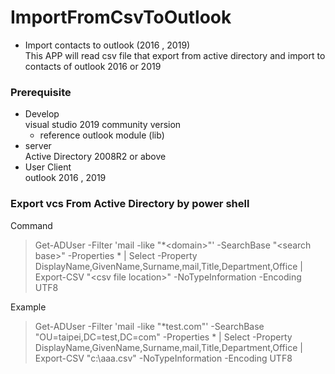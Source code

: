 # ImportFromCsvToOutlook    
* Import contacts to outlook (2016 , 2019)     
  This APP will read csv file that export from active directory and import to contacts of outlook 2016 or 2019     

### Prerequisite    
* Develop    
  visual studio 2019 community version    
  - reference outlook module (lib)    
* server     
  Active Directory 2008R2 or above
* User Client    
  outlook 2016 , 2019

### Export vcs From Active Directory by power shell
Command    
>Get-ADUser -Filter 'mail -like "*\<domain\>"' -SearchBase "\<search base\>"  -Properties * | Select -Property   DisplayName,GivenName,Surname,mail,Title,Department,Office | Export-CSV "\<csv file location\>" -NoTypeInformation -Encoding UTF8    

Example    
>Get-ADUser -Filter 'mail -like "*test.com"' -SearchBase "OU=taipei,DC=test,DC=com"  -Properties * | Select -Property   DisplayName,GivenName,Surname,mail,Title,Department,Office | Export-CSV "c:\aaa.csv" -NoTypeInformation -Encoding UTF8    
